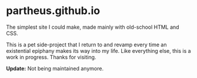 # partheus.github.io

The simplest site I could make, made mainly with old-school HTML and CSS.

This is a pet side-project that I return to and revamp every time an existential epiphany makes its way into my life.
Like everything else, this is a work in progress. Thanks for visiting.

**Update:** Not being maintained anymore.

